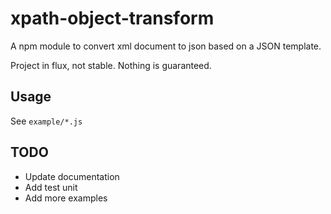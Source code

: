 xpath-object-transform
======

A npm module to convert xml document to json based on a JSON template.

Project in flux, not stable. Nothing is guaranteed.

Usage
-----

See `example/*.js`

TODO
-----

* Update documentation
* Add test unit
* Add more examples
